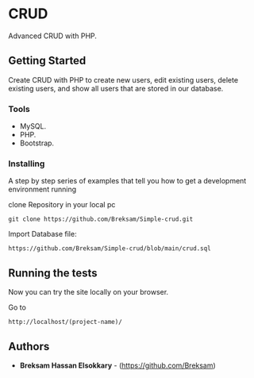 # CRUD
Advanced CRUD with PHP.

## Getting Started

Create CRUD with PHP to create new users, edit existing users, delete existing users, and show all users that are stored in our database. 

### Tools

- MySQL.
- PHP.
- Bootstrap.

### Installing

A step by step series of examples that tell you how to get a development
environment running

clone Repository in your local pc

    git clone https://github.com/Breksam/Simple-crud.git

Import Database file:

    https://github.com/Breksam/Simple-crud/blob/main/crud.sql


## Running the tests

Now you can try the site locally on your browser.

Go to

    http://localhost/(project-name)/

## Authors

  - **Breksam Hassan Elsokkary** - (https://github.com/Breksam)

